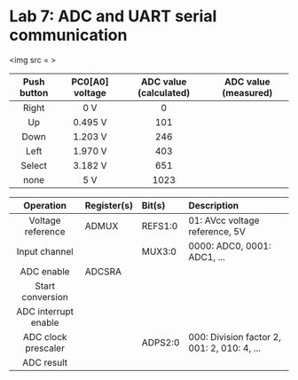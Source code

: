 # Lab 7: ADC and UART serial communication

<img src = >


 | **Push button** | **PC0[A0] voltage** | **ADC value (calculated)** | **ADC value (measured)** |
   | :-: | :-: | :-: | :-: |
   | Right  | 0 V | 0   |  |
   | Up     | 0.495 V | 101 |  |
   | Down   | 1.203 V | 246 |  |
   | Left   | 1.970 V | 403 |  |
   | Select | 3.182 V | 651 |  |
   | none   |  5 V    | 1023 |  |
   
   
   
   
   | **Operation** | **Register(s)** | **Bit(s)** | **Description** |
   | :-: | :-- | :-- | :-- |
   | Voltage reference | ADMUX | REFS1:0 | 01: AVcc voltage reference, 5V |
   | Input channel |  | MUX3:0 | 0000: ADC0, 0001: ADC1, ... |
   | ADC enable | ADCSRA |  |  |
   | Start conversion |  |  |  |
   | ADC interrupt enable |  |  |  |
   | ADC clock prescaler |  | ADPS2:0 | 000: Division factor 2, 001: 2, 010: 4, ...|
   | ADC result |  |  |  |


